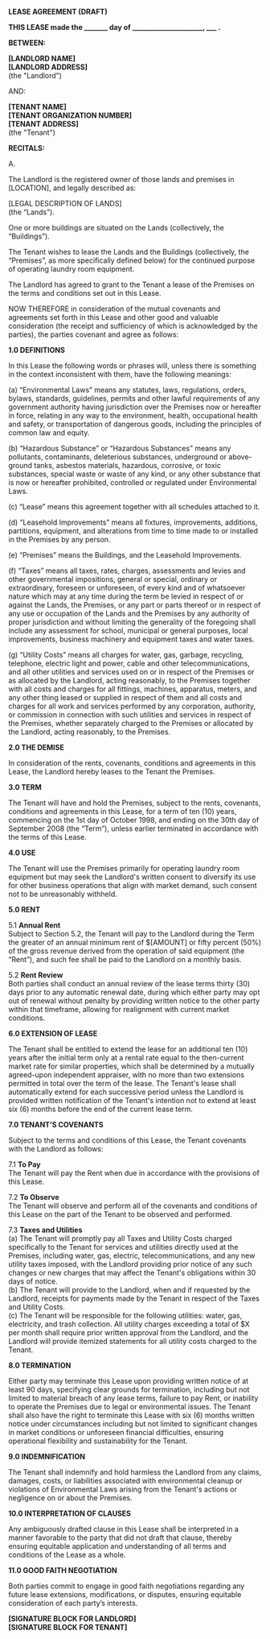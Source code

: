 **LEASE AGREEMENT (DRAFT)**

**THIS LEASE made the _______ day of _____________________, ___ .**

**BETWEEN:**

**[LANDLORD NAME]**  
**[LANDLORD ADDRESS]**  
(the "Landlord")

AND:

**[TENANT NAME]**  
**[TENANT ORGANIZATION NUMBER]**  
**[TENANT ADDRESS]**  
(the "Tenant")

**RECITALS:**

A.

The Landlord is the registered owner of those lands and premises in [LOCATION], and legally described as:

[LEGAL DESCRIPTION OF LANDS]  
(the “Lands”).

One or more buildings are situated on the Lands (collectively, the “Buildings”).

The Tenant wishes to lease the Lands and the Buildings (collectively, the “Premises”, as more specifically defined below) for the continued purpose of operating laundry room equipment.

The Landlord has agreed to grant to the Tenant a lease of the Premises on the terms and conditions set out in this Lease.

NOW THEREFORE in consideration of the mutual covenants and agreements set forth in this Lease and other good and valuable consideration (the receipt and sufficiency of which is acknowledged by the parties), the parties covenant and agree as follows:

**1.0 DEFINITIONS**

In this Lease the following words or phrases will, unless there is something in the context inconsistent with them, have the following meanings:

(a) “Environmental Laws” means any statutes, laws, regulations, orders, bylaws, standards, guidelines, permits and other lawful requirements of any government authority having jurisdiction over the Premises now or hereafter in force, relating in any way to the environment, health, occupational health and safety, or transportation of dangerous goods, including the principles of common law and equity.

(b) “Hazardous Substance” or “Hazardous Substances” means any pollutants, contaminants, deleterious substances, underground or above-ground tanks, asbestos materials, hazardous, corrosive, or toxic substances, special waste or waste of any kind, or any other substance that is now or hereafter prohibited, controlled or regulated under Environmental Laws.

(c) “Lease” means this agreement together with all schedules attached to it.

(d) “Leasehold Improvements” means all fixtures, improvements, additions, partitions, equipment, and alterations from time to time made to or installed in the Premises by any person.

(e) “Premises” means the Buildings, and the Leasehold Improvements.

(f) “Taxes” means all taxes, rates, charges, assessments and levies and other governmental impositions, general or special, ordinary or extraordinary, foreseen or unforeseen, of every kind and of whatsoever nature which may at any time during the term be levied in respect of or against the Lands, the Premises, or any part or parts thereof or in respect of any use or occupation of the Lands and the Premises by any authority of proper jurisdiction and without limiting the generality of the foregoing shall include any assessment for school, municipal or general purposes, local improvements, business machinery and equipment taxes and water taxes.

(g) “Utility Costs” means all charges for water, gas, garbage, recycling, telephone, electric light and power, cable and other telecommunications, and all other utilities and services used on or in respect of the Premises or as allocated by the Landlord, acting reasonably, to the Premises together with all costs and charges for all fittings, machines, apparatus, meters, and any other thing leased or supplied in respect of them and all costs and charges for all work and services performed by any corporation, authority, or commission in connection with such utilities and services in respect of the Premises, whether separately charged to the Premises or allocated by the Landlord, acting reasonably, to the Premises.

**2.0 THE DEMISE**

In consideration of the rents, covenants, conditions and agreements in this Lease, the Landlord hereby leases to the Tenant the Premises.

**3.0 TERM**

The Tenant will have and hold the Premises, subject to the rents, covenants, conditions and agreements in this Lease, for a term of ten (10) years, commencing on the 1st day of October 1998, and ending on the 30th day of September 2008 (the “Term”), unless earlier terminated in accordance with the terms of this Lease.

**4.0 USE**

The Tenant will use the Premises primarily for operating laundry room equipment but may seek the Landlord's written consent to diversify its use for other business operations that align with market demand, such consent not to be unreasonably withheld.

**5.0 RENT**

5.1 **Annual Rent**  
Subject to Section 5.2, the Tenant will pay to the Landlord during the Term the greater of an annual minimum rent of $[AMOUNT] or fifty percent (50%) of the gross revenue derived from the operation of said equipment (the “Rent”), and such fee shall be paid to the Landlord on a monthly basis.

5.2 **Rent Review**  
Both parties shall conduct an annual review of the lease terms thirty (30) days prior to any automatic renewal date, during which either party may opt out of renewal without penalty by providing written notice to the other party within that timeframe, allowing for realignment with current market conditions.

**6.0 EXTENSION OF LEASE**

The Tenant shall be entitled to extend the lease for an additional ten (10) years after the initial term only at a rental rate equal to the then-current market rate for similar properties, which shall be determined by a mutually agreed-upon independent appraiser, with no more than two extensions permitted in total over the term of the lease. The Tenant's lease shall automatically extend for each successive period unless the Landlord is provided written notification of the Tenant's intention not to extend at least six (6) months before the end of the current lease term.

**7.0 TENANT’S COVENANTS**

Subject to the terms and conditions of this Lease, the Tenant covenants with the Landlord as follows:

7.1 **To Pay**  
The Tenant will pay the Rent when due in accordance with the provisions of this Lease.

7.2 **To Observe**  
The Tenant will observe and perform all of the covenants and conditions of this Lease on the part of the Tenant to be observed and performed.

7.3 **Taxes and Utilities**  
(a) The Tenant will promptly pay all Taxes and Utility Costs charged specifically to the Tenant for services and utilities directly used at the Premises, including water, gas, electric, telecommunications, and any new utility taxes imposed, with the Landlord providing prior notice of any such changes or new charges that may affect the Tenant's obligations within 30 days of notice.  
(b) The Tenant will provide to the Landlord, when and if requested by the Landlord, receipts for payments made by the Tenant in respect of the Taxes and Utility Costs.  
(c) The Tenant will be responsible for the following utilities: water, gas, electricity, and trash collection. All utility charges exceeding a total of $X per month shall require prior written approval from the Landlord, and the Landlord will provide itemized statements for all utility costs charged to the Tenant.

**8.0 TERMINATION**

Either party may terminate this Lease upon providing written notice of at least 90 days, specifying clear grounds for termination, including but not limited to material breach of any lease terms, failure to pay Rent, or inability to operate the Premises due to legal or environmental issues. The Tenant shall also have the right to terminate this Lease with six (6) months written notice under circumstances including but not limited to significant changes in market conditions or unforeseen financial difficulties, ensuring operational flexibility and sustainability for the Tenant.

**9.0 INDEMNIFICATION**

The Tenant shall indemnify and hold harmless the Landlord from any claims, damages, costs, or liabilities associated with environmental cleanup or violations of Environmental Laws arising from the Tenant's actions or negligence on or about the Premises.

**10.0 INTERPRETATION OF CLAUSES**

Any ambiguously drafted clause in this Lease shall be interpreted in a manner favorable to the party that did not draft that clause, thereby ensuring equitable application and understanding of all terms and conditions of the Lease as a whole.

**11.0 GOOD FAITH NEGOTIATION**

Both parties commit to engage in good faith negotiations regarding any future lease extensions, modifications, or disputes, ensuring equitable consideration of each party’s interests.

**[SIGNATURE BLOCK FOR LANDLORD]**  
**[SIGNATURE BLOCK FOR TENANT]**  
